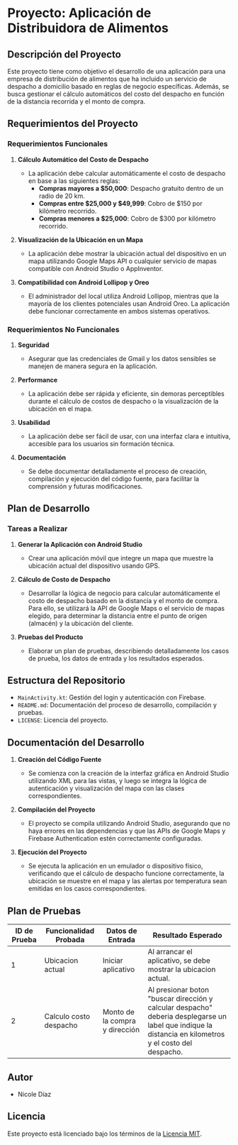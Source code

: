 # Proyecto: Aplicación de Distribuidora de Alimentos

## Descripción del Proyecto
Este proyecto tiene como objetivo el desarrollo de una aplicación para una empresa de distribución de alimentos que ha incluido un servicio de despacho a domicilio basado en reglas de negocio específicas. Además, se busca gestionar el cálculo automáticos del costo del despacho en función de la distancia recorrida y el monto de compra.

## Requerimientos del Proyecto

### Requerimientos Funcionales
1. **Cálculo Automático del Costo de Despacho**
   - La aplicación debe calcular automáticamente el costo de despacho en base a las siguientes reglas:
     - **Compras mayores a $50,000**: Despacho gratuito dentro de un radio de 20 km.
     - **Compras entre $25,000 y $49,999**: Cobro de $150 por kilómetro recorrido.
     - **Compras menores a $25,000**: Cobro de $300 por kilómetro recorrido.

2. **Visualización de la Ubicación en un Mapa**
   - La aplicación debe mostrar la ubicación actual del dispositivo en un mapa utilizando Google Maps API o cualquier servicio de mapas compatible con Android Studio o AppInventor.

3. **Compatibilidad con Android Lollipop y Oreo**
   - El administrador del local utiliza Android Lollipop, mientras que la mayoría de los clientes potenciales usan Android Oreo. La aplicación debe funcionar correctamente en ambos sistemas operativos.

### Requerimientos No Funcionales
1. **Seguridad**
   - Asegurar que las credenciales de Gmail y los datos sensibles se manejen de manera segura en la aplicación.

2. **Performance**
   - La aplicación debe ser rápida y eficiente, sin demoras perceptibles durante el cálculo de costos de despacho o la visualización de la ubicación en el mapa.

3. **Usabilidad**
   - La aplicación debe ser fácil de usar, con una interfaz clara e intuitiva, accesible para los usuarios sin formación técnica.

4. **Documentación**
   - Se debe documentar detalladamente el proceso de creación, compilación y ejecución del código fuente, para facilitar la comprensión y futuras modificaciones.

## Plan de Desarrollo

### Tareas a Realizar
1. **Generar la Aplicación con Android Studio**
   - Crear una aplicación móvil que integre un mapa que muestre la ubicación actual del dispositivo usando GPS.
   
2. **Cálculo de Costo de Despacho**
   - Desarrollar la lógica de negocio para calcular automáticamente el costo de despacho basado en la distancia y el monto de compra. Para ello, se utilizará la API de Google Maps o el servicio de mapas elegido, para determinar la distancia entre el punto de origen (almacén) y la ubicación del cliente.
   
3. **Pruebas del Producto**
   - Elaborar un plan de pruebas, describiendo detalladamente los casos de prueba, los datos de entrada y los resultados esperados.

## Estructura del Repositorio
- `MainActivity.kt`: Gestión del login y autenticación con Firebase.
- `README.md`: Documentación del proceso de desarrollo, compilación y pruebas.
- `LICENSE`: Licencia del proyecto.

## Documentación del Desarrollo
1. **Creación del Código Fuente**
   - Se comienza con la creación de la interfaz gráfica en Android Studio utilizando XML para las vistas, y luego se integra la lógica de autenticación y visualización del mapa con las clases correspondientes.
   
2. **Compilación del Proyecto**
   - El proyecto se compila utilizando Android Studio, asegurando que no haya errores en las dependencias y que las APIs de Google Maps y Firebase Authentication estén correctamente configuradas.

3. **Ejecución del Proyecto**
   - Se ejecuta la aplicación en un emulador o dispositivo físico, verificando que el cálculo de despacho funcione correctamente, la ubicación se muestre en el mapa y las alertas por temperatura sean emitidas en los casos correspondientes.

## Plan de Pruebas

| ID de Prueba | Funcionalidad Probada  | Datos de Entrada                               | Resultado Esperado                                                                                       |
|--------------|------------------------|------------------------------------------------|----------------------------------------------------------------------------------------------------------|
| 1            | Ubicacion actual       | Iniciar aplicativo        | Al arrancar el aplicativo, se debe mostrar la ubicacion actual.                          |
| 2            | Calculo costo despacho | Monto de la compra y dirección        | Al presionar boton "buscar dirección y calcular despacho" deberia desplegarse un label que indique la distancia en kilometros y el costo del despacho.                 |


## Autor
- Nicole Díaz

## Licencia
Este proyecto está licenciado bajo los términos de la [Licencia MIT](LICENSE).
